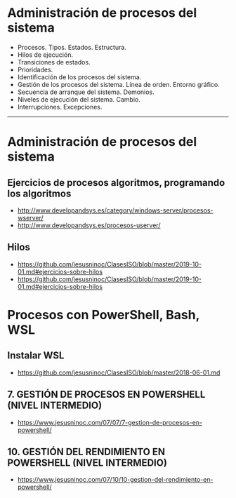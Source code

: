 # Administración de procesos del sistema
- Procesos. Tipos. Estados. Estructura.
- Hilos de ejecución.
- Transiciones de estados.
- Prioridades.
- Identificación de los procesos del sistema.
- Gestión de los procesos del sistema. Línea de orden. Entorno gráfico.
- Secuencia de arranque del sistema. Demonios.
- Niveles de ejecución del sistema. Cambio.
- Interrupciones. Excepciones.

------------------

# Administración de procesos del sistema
## Ejercicios de procesos algoritmos, programando los algoritmos
* http://www.developandsys.es/category/windows-server/procesos-wserver/
* http://www.developandsys.es/procesos-userver/
## Hilos
* https://github.com/jesusninoc/ClasesISO/blob/master/2019-10-01.md#ejercicios-sobre-hilos
* https://github.com/jesusninoc/ClasesISO/blob/master/2019-10-01.md#ejercicios-sobre-hilos

# Procesos con PowerShell, Bash, WSL
## Instalar WSL
* https://github.com/jesusninoc/ClasesISO/blob/master/2018-06-01.md
## 7. GESTIÓN DE PROCESOS EN POWERSHELL (NIVEL INTERMEDIO)
* https://www.jesusninoc.com/07/07/7-gestion-de-procesos-en-powershell/
## 10. GESTIÓN DEL RENDIMIENTO EN POWERSHELL (NIVEL INTERMEDIO)
* https://www.jesusninoc.com/07/10/10-gestion-del-rendimiento-en-powershell/
